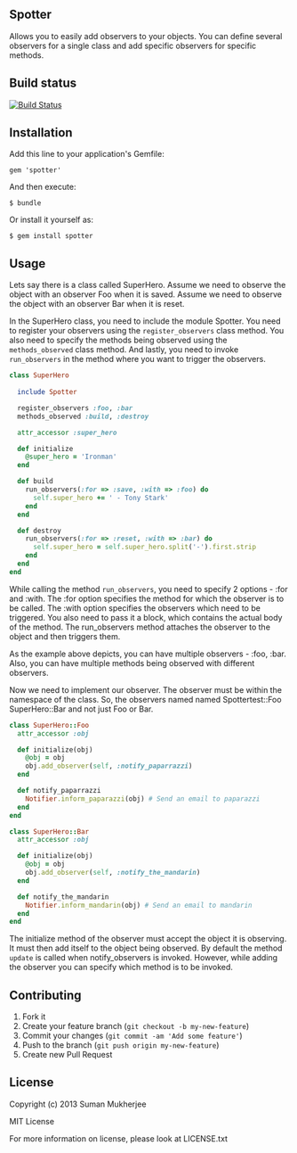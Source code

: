 ## Spotter

Allows you to easily add observers to your objects.
You can define several observers for a single class and add specific
observers for specific methods.

## Build status

[![Build Status](https://travis-ci.org/sumanmukherjee03/spotter.png)](https://travis-ci.org/sumanmukherjee03/spotter)

## Installation

Add this line to your application's Gemfile:

    gem 'spotter'

And then execute:

    $ bundle

Or install it yourself as:

    $ gem install spotter

## Usage
Lets say there is a class called SuperHero.
Assume we need to observe the object with an observer Foo when it is saved.
Assume we need to observe the object with an observer Bar when it is reset.

In the SuperHero class, you need to include the module Spotter.
You need to register your observers using the ```register_observers``` class method.
You also need to specify the methods being observed using the ```methods_observed``` class method.
And lastly, you need to invoke ```run_observers``` in the method where you want to trigger the observers.
```ruby
class SuperHero
  
  include Spotter

  register_observers :foo, :bar
  methods_observed :build, :destroy

  attr_accessor :super_hero

  def initialize
    @super_hero = 'Ironman'
  end

  def build
    run_observers(:for => :save, :with => :foo) do
      self.super_hero += ' - Tony Stark'
    end
  end

  def destroy
    run_observers(:for => :reset, :with => :bar) do
      self.super_hero = self.super_hero.split('-').first.strip
    end
  end
end
```
While calling the method ```run_observers```, you need to specify 2 options - :for and :with.
The :for option specifies the method for which the observer is to be called.
The :with option specifies the observers which need to be triggered.
You also need to pass it a block, which contains the actual body of the method.
The run_observers method attaches the observer to the object and then triggers them.

As the example above depicts, you can have multiple observers - :foo, :bar.
Also, you can have multiple methods being observed with different observers.

Now we need to implement our observer.
The observer must be within the namespace of the class.
So, the observers named named Spottertest::Foo SuperHero::Bar and not just Foo or Bar.
```ruby
class SuperHero::Foo
  attr_accessor :obj

  def initialize(obj)
    @obj = obj
    obj.add_observer(self, :notify_paparrazzi)
  end

  def notify_paparrazzi
    Notifier.inform_paparazzi(obj) # Send an email to paparazzi
  end
end

class SuperHero::Bar
  attr_accessor :obj

  def initialize(obj)
    @obj = obj
    obj.add_observer(self, :notify_the_mandarin)
  end

  def notify_the_mandarin
    Notifier.inform_mandarin(obj) # Send an email to mandarin
  end
end
```
The initialize method of the observer must accept the object it is observing.
It must then add itself to the object being observed.
By default the method ```update``` is called when notify_observers is invoked.
However, while adding the observer you can specify which method is to be invoked.

## Contributing

1. Fork it
2. Create your feature branch (`git checkout -b my-new-feature`)
3. Commit your changes (`git commit -am 'Add some feature'`)
4. Push to the branch (`git push origin my-new-feature`)
5. Create new Pull Request

## License
Copyright (c) 2013 Suman Mukherjee

MIT License

For more information on license, please look at LICENSE.txt
